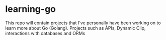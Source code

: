 # learning-go
This repo will contain projects that I've personally have been working on to learn more about Go (Golang). Projects such as APIs, Dynamic Clip, interactions with databases and ORMs
